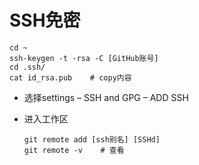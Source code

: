 # SSH免密

```
cd ~
ssh-keygen -t -rsa -C [GitHub账号]
cd .ssh/
cat id_rsa.pub    # copy内容
```

- 选择settings – SSH and GPG  – ADD SSH

- 进入工作区

  ```
  git remote add [ssh别名] [SSHd]
  git remote -v    # 查看
  ```

  

